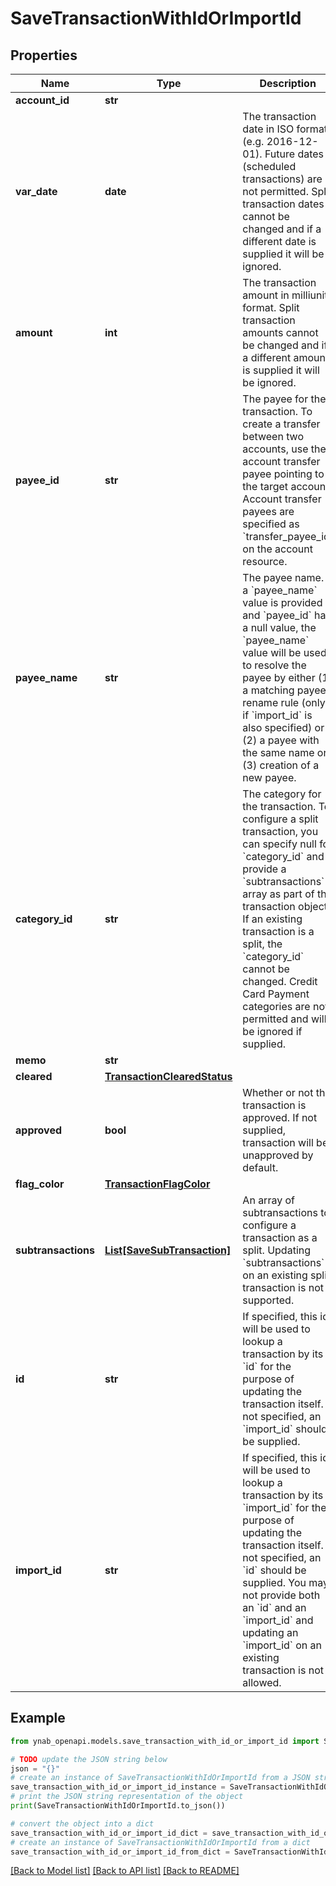 # SaveTransactionWithIdOrImportId


## Properties

Name | Type | Description | Notes
------------ | ------------- | ------------- | -------------
**account_id** | **str** |  | [optional] 
**var_date** | **date** | The transaction date in ISO format (e.g. 2016-12-01).  Future dates (scheduled transactions) are not permitted.  Split transaction dates cannot be changed and if a different date is supplied it will be ignored. | [optional] 
**amount** | **int** | The transaction amount in milliunits format.  Split transaction amounts cannot be changed and if a different amount is supplied it will be ignored. | [optional] 
**payee_id** | **str** | The payee for the transaction.  To create a transfer between two accounts, use the account transfer payee pointing to the target account.  Account transfer payees are specified as &#x60;transfer_payee_id&#x60; on the account resource. | [optional] 
**payee_name** | **str** | The payee name.  If a &#x60;payee_name&#x60; value is provided and &#x60;payee_id&#x60; has a null value, the &#x60;payee_name&#x60; value will be used to resolve the payee by either (1) a matching payee rename rule (only if &#x60;import_id&#x60; is also specified) or (2) a payee with the same name or (3) creation of a new payee. | [optional] 
**category_id** | **str** | The category for the transaction.  To configure a split transaction, you can specify null for &#x60;category_id&#x60; and provide a &#x60;subtransactions&#x60; array as part of the transaction object.  If an existing transaction is a split, the &#x60;category_id&#x60; cannot be changed.  Credit Card Payment categories are not permitted and will be ignored if supplied. | [optional] 
**memo** | **str** |  | [optional] 
**cleared** | [**TransactionClearedStatus**](TransactionClearedStatus.md) |  | [optional] 
**approved** | **bool** | Whether or not the transaction is approved.  If not supplied, transaction will be unapproved by default. | [optional] 
**flag_color** | [**TransactionFlagColor**](TransactionFlagColor.md) |  | [optional] 
**subtransactions** | [**List[SaveSubTransaction]**](SaveSubTransaction.md) | An array of subtransactions to configure a transaction as a split. Updating &#x60;subtransactions&#x60; on an existing split transaction is not supported. | [optional] 
**id** | **str** | If specified, this id will be used to lookup a transaction by its &#x60;id&#x60; for the purpose of updating the transaction itself. If not specified, an &#x60;import_id&#x60; should be supplied. | [optional] 
**import_id** | **str** | If specified, this id will be used to lookup a transaction by its &#x60;import_id&#x60; for the purpose of updating the transaction itself. If not specified, an &#x60;id&#x60; should be supplied.  You may not provide both an &#x60;id&#x60; and an &#x60;import_id&#x60; and updating an &#x60;import_id&#x60; on an existing transaction is not allowed. | [optional] 

## Example

```python
from ynab_openapi.models.save_transaction_with_id_or_import_id import SaveTransactionWithIdOrImportId

# TODO update the JSON string below
json = "{}"
# create an instance of SaveTransactionWithIdOrImportId from a JSON string
save_transaction_with_id_or_import_id_instance = SaveTransactionWithIdOrImportId.from_json(json)
# print the JSON string representation of the object
print(SaveTransactionWithIdOrImportId.to_json())

# convert the object into a dict
save_transaction_with_id_or_import_id_dict = save_transaction_with_id_or_import_id_instance.to_dict()
# create an instance of SaveTransactionWithIdOrImportId from a dict
save_transaction_with_id_or_import_id_from_dict = SaveTransactionWithIdOrImportId.from_dict(save_transaction_with_id_or_import_id_dict)
```
[[Back to Model list]](../README.md#documentation-for-models) [[Back to API list]](../README.md#documentation-for-api-endpoints) [[Back to README]](../README.md)


